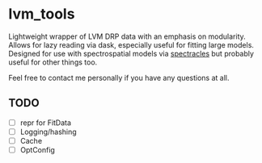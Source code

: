# lvm_tools

Lightweight wrapper of LVM DRP data with an emphasis on modularity. Allows for lazy reading via dask, especially useful for fitting large models. Designed for use with spectrospatial models via [spectracles](https://github.com/TomHilder/spectracles) but probably useful for other things too.

Feel free to contact me personally if you have any questions at all.

## TODO

- [ ] repr for FitData
- [ ] Logging/hashing
- [ ] Cache
- [ ] OptConfig
